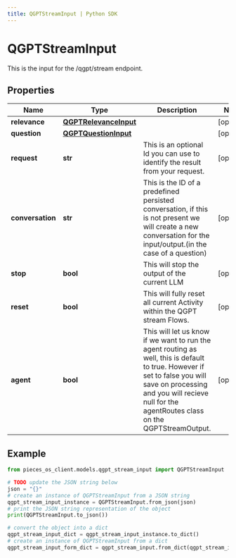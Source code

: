 ```yaml
---
title: QGPTStreamInput | Python SDK
---
```


# QGPTStreamInput

This is the input for the /qgpt/stream endpoint.

## Properties

Name | Type | Description | Notes
------------ | ------------- | ------------- | -------------
**relevance** | [**QGPTRelevanceInput**](QGPTRelevanceInput) |  | [optional] 
**question** | [**QGPTQuestionInput**](QGPTQuestionInput) |  | [optional] 
**request** | **str** | This is an optional Id you can use to identify the result from your request. | [optional] 
**conversation** | **str** | This is the ID of a predefined persisted conversation, if this is not present we will create a new conversation for the input/output.(in the case of a question) | [optional] 
**stop** | **bool** | This will stop the output of the current LLM | [optional] 
**reset** | **bool** | This will fully reset all current Activity within the QGPT stream Flows. | [optional] 
**agent** | **bool** | This will let us know if we want to run the agent routing as well, this is default to true. However if set to false you will save on processing and you will recieve null for the agentRoutes class on the QGPTStreamOutput. | [optional] 

## Example

```python
from pieces_os_client.models.qgpt_stream_input import QGPTStreamInput

# TODO update the JSON string below
json = "{}"
# create an instance of QGPTStreamInput from a JSON string
qgpt_stream_input_instance = QGPTStreamInput.from_json(json)
# print the JSON string representation of the object
print(QGPTStreamInput.to_json())

# convert the object into a dict
qgpt_stream_input_dict = qgpt_stream_input_instance.to_dict()
# create an instance of QGPTStreamInput from a dict
qgpt_stream_input_form_dict = qgpt_stream_input.from_dict(qgpt_stream_input_dict)
```


